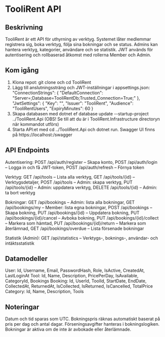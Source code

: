 # TooliRent API

## Beskrivning
TooliRent är ett API för uthyrning av verktyg. Systemet låter medlemmar registrera sig, boka verktyg, följa sina bokningar och se status. Admins kan hantera verktyg, kategorier, användare och se statistik. JWT används för autentisering och rollbaserad åtkomst med rollerna Member och Admin.

## Kom igång
1. Klona repot: git clone <repo-url> och cd TooliRent
2. Lägg till anslutningssträng och JWT-inställningar i appsettings.json: "ConnectionStrings": { "DefaultConnection": "Server=<server>;Database=TooliRentDb;Trusted_Connection=True;" }, "JwtSettings": { "Key": "<hemlig-nyckel>", "Issuer": "TooliRent", "Audience": "TooliRentUsers", "ExpiryMinutes": 60 }
3. Skapa databasen med dotnet ef database update --startup-project ../TooliRent.Api
(OBS! Se till att du är i TooliRent.Infrastructure directoryn när kommandot utförs)
4. Starta API:et med cd ../TooliRent.Api och dotnet run. Swagger UI finns på https://localhost:<port>/swagger

## API Endpoints
Autentisering: POST /api/auth/register – Skapa konto, POST /api/auth/login – Logga in och få JWT-token, POST /api/auth/refresh – Förnya token

Verktyg: GET /api/tools – Lista alla verktyg, GET /api/tools/{id} – Verktygsdetaljer, POST /api/tools – Admin: skapa verktyg, PUT /api/tools/{id} – Admin: uppdatera verktyg, DELETE /api/tools/{id} – Admin: ta bort verktyg

Bokningar: GET /api/bookings – Admin: lista alla bokningar, GET /api/bookings/my – Member: lista egna bokningar, POST /api/bookings – Skapa bokning, PUT /api/bookings/{id} – Uppdatera bokning, PUT /api/bookings/{id}/cancel – Avboka bokning, PUT /api/bookings/{id}/collect – Markera som hämtad, PUT /api/bookings/{id}/return – Markera som återlämnad, GET /api/bookings/overdue – Lista försenade bokningar

Statistik (Admin): GET /api/statistics – Verktygs-, boknings-, användar- och intäktsstatistik

## Datamodeller
User: Id, Username, Email, PasswordHash, Role, IsActive, CreatedAt, LastLoginAt
Tool: Id, Name, Description, PricePerDay, IsAvailable, CategoryId, Bookings
Booking: Id, UserId, ToolId, StartDate, EndDate, CollectedAt, ReturnedAt, IsCollected, IsReturned, IsCancelled, TotalPrice
Category: Id, Name, Description, Tools

## Noteringar
Datum och tid sparas som UTC. Bokningspris räknas automatiskt baserat på pris per dag och antal dagar. Förseningsavgifter hanteras i bokningslogiken. Bokningar är aktiva om de inte är avbokade eller återlämnade.
